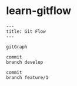 # learn-gitflow

```mermaid
---
title: Git Flow
---

gitGraph

commit
branch develop

commit
branch feature/1
```
